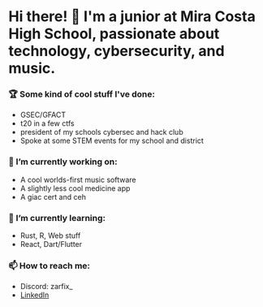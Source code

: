 # Hi there! 👋  I'm a junior at Mira Costa High School, passionate about technology, cybersecurity, and music.

### 🏆 Some kind of cool stuff I've done:
- GSEC/GFACT
- t20 in a few ctfs
- president of my schools cybersec and hack club
- Spoke at some STEM events for my school and district

### 🔭 I’m currently working on:
- A cool worlds-first music software
- A slightly less cool medicine app
- A giac cert and ceh

### 🌱 I’m currently learning:
- Rust, R, Web stuff
- React, Dart/Flutter

### 📫 How to reach me: 
- Discord: zarfix_ 
- [LinkedIn](https://www.linkedin.com/in/dennis-freyman/)



<!--
**zarfix123/zarfix123** is a ✨ _special_ ✨ repository because its `README.md` (this file) appears on your GitHub profile.

Here are some ideas to get you started:

🔭 I’m currently working on ...
- 🌱 I’m currently learning ...
- 👯 I’m looking to collaborate on ...
- 🤔 I’m looking for help with ...
- 💬 Ask me about ...
- 📫 How to reach me: ...
- 😄 Pronouns: ...
- ⚡ Fun fact: ...
-->
